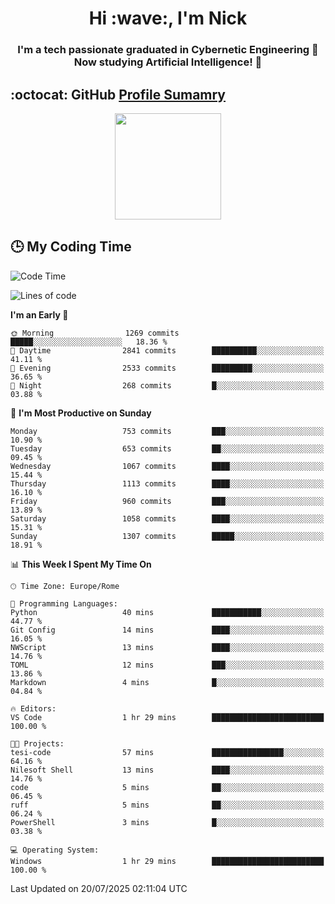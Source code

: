 <h1 align="center">Hi :wave:, I'm Nick</h1>

<h3 align="center">I'm a tech passionate graduated in Cybernetic Engineering 🤖<br>
Now studying Artificial Intelligence! 🧠</h3>


## :octocat: GitHub <a href="https://github.com/vn7n24fzkq/github-profile-summary-cards">Profile Sumamry</a>

<p align="center">
   <img style="height:170px;display:inline-block"  src="http://github-profile-summary-cards.vercel.app/api/cards/profile-details?username=CodeClimberNT&theme=github_dark" />
<!--    <img style="height:170px;display:inline-block"  src="http://github-profile-summary-cards.vercel.app/api/cards/repos-per-language?username=CodeClimberNT&theme=github_dark&exclude=" /> -->
</p>

 ## :clock3: My Coding Time 
 
<!--START_SECTION:waka-->
![Code Time](http://img.shields.io/badge/Code%20Time-743%20hrs%2038%20mins-blue)

![Lines of code](https://img.shields.io/badge/From%20Hello%20World%20I%27ve%20Written-6.0%20million%20lines%20of%20code-blue)

**I'm an Early 🐤** 

```text
🌞 Morning                1269 commits        █████░░░░░░░░░░░░░░░░░░░░   18.36 % 
🌆 Daytime                2841 commits        ██████████░░░░░░░░░░░░░░░   41.11 % 
🌃 Evening                2533 commits        █████████░░░░░░░░░░░░░░░░   36.65 % 
🌙 Night                  268 commits         █░░░░░░░░░░░░░░░░░░░░░░░░   03.88 % 
```
📅 **I'm Most Productive on Sunday** 

```text
Monday                   753 commits         ███░░░░░░░░░░░░░░░░░░░░░░   10.90 % 
Tuesday                  653 commits         ██░░░░░░░░░░░░░░░░░░░░░░░   09.45 % 
Wednesday                1067 commits        ████░░░░░░░░░░░░░░░░░░░░░   15.44 % 
Thursday                 1113 commits        ████░░░░░░░░░░░░░░░░░░░░░   16.10 % 
Friday                   960 commits         ███░░░░░░░░░░░░░░░░░░░░░░   13.89 % 
Saturday                 1058 commits        ████░░░░░░░░░░░░░░░░░░░░░   15.31 % 
Sunday                   1307 commits        █████░░░░░░░░░░░░░░░░░░░░   18.91 % 
```


📊 **This Week I Spent My Time On** 

```text
🕑︎ Time Zone: Europe/Rome

💬 Programming Languages: 
Python                   40 mins             ███████████░░░░░░░░░░░░░░   44.77 % 
Git Config               14 mins             ████░░░░░░░░░░░░░░░░░░░░░   16.05 % 
NWScript                 13 mins             ████░░░░░░░░░░░░░░░░░░░░░   14.76 % 
TOML                     12 mins             ███░░░░░░░░░░░░░░░░░░░░░░   13.86 % 
Markdown                 4 mins              █░░░░░░░░░░░░░░░░░░░░░░░░   04.84 % 

🔥 Editors: 
VS Code                  1 hr 29 mins        █████████████████████████   100.00 % 

🐱‍💻 Projects: 
tesi-code                57 mins             ████████████████░░░░░░░░░   64.16 % 
Nilesoft Shell           13 mins             ████░░░░░░░░░░░░░░░░░░░░░   14.76 % 
code                     5 mins              ██░░░░░░░░░░░░░░░░░░░░░░░   06.45 % 
ruff                     5 mins              ██░░░░░░░░░░░░░░░░░░░░░░░   06.24 % 
PowerShell               3 mins              █░░░░░░░░░░░░░░░░░░░░░░░░   03.38 % 

💻 Operating System: 
Windows                  1 hr 29 mins        █████████████████████████   100.00 % 
```


 Last Updated on 20/07/2025 02:11:04 UTC
<!--END_SECTION:waka-->

